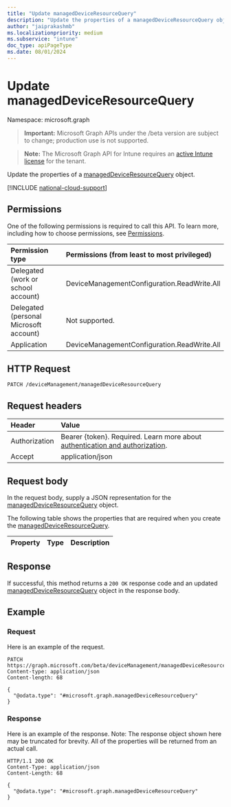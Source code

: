 ```yaml
---
title: "Update managedDeviceResourceQuery"
description: "Update the properties of a managedDeviceResourceQuery object."
author: "jaiprakashmb"
ms.localizationpriority: medium
ms.subservice: "intune"
doc_type: apiPageType
ms.date: 08/01/2024
---
```


# Update managedDeviceResourceQuery

Namespace: microsoft.graph

> **Important:** Microsoft Graph APIs under the /beta version are subject to change; production use is not supported.

> **Note:** The Microsoft Graph API for Intune requires an [active Intune license](https://go.microsoft.com/fwlink/?linkid=839381) for the tenant.

Update the properties of a [managedDeviceResourceQuery](../resources/intune-multidevicepivotservice-manageddeviceresourcequery.md) object.

[!INCLUDE [national-cloud-support](../../includes/all-clouds.md)]

## Permissions
One of the following permissions is required to call this API. To learn more, including how to choose permissions, see [Permissions](/graph/permissions-reference).

|Permission type|Permissions (from least to most privileged)|
|:---|:---|
|Delegated (work or school account)|DeviceManagementConfiguration.ReadWrite.All|
|Delegated (personal Microsoft account)|Not supported.|
|Application|DeviceManagementConfiguration.ReadWrite.All|

## HTTP Request
<!-- {
  "blockType": "ignored"
}
-->
``` http
PATCH /deviceManagement/managedDeviceResourceQuery
```

## Request headers
|Header|Value|
|:---|:---|
|Authorization|Bearer {token}. Required. Learn more about [authentication and authorization](/graph/auth/auth-concepts).|
|Accept|application/json|

## Request body
In the request body, supply a JSON representation for the [managedDeviceResourceQuery](../resources/intune-multidevicepivotservice-manageddeviceresourcequery.md) object.

The following table shows the properties that are required when you create the [managedDeviceResourceQuery](../resources/intune-multidevicepivotservice-manageddeviceresourcequery.md).

|Property|Type|Description|
|:---|:---|:---|



## Response
If successful, this method returns a `200 OK` response code and an updated [managedDeviceResourceQuery](../resources/intune-multidevicepivotservice-manageddeviceresourcequery.md) object in the response body.

## Example

### Request
Here is an example of the request.
``` http
PATCH https://graph.microsoft.com/beta/deviceManagement/managedDeviceResourceQuery
Content-type: application/json
Content-length: 68

{
  "@odata.type": "#microsoft.graph.managedDeviceResourceQuery"
}
```

### Response
Here is an example of the response. Note: The response object shown here may be truncated for brevity. All of the properties will be returned from an actual call.
``` http
HTTP/1.1 200 OK
Content-Type: application/json
Content-Length: 68

{
  "@odata.type": "#microsoft.graph.managedDeviceResourceQuery"
}
```
